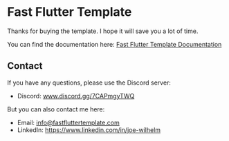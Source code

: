 # Fast Flutter Template 

Thanks for buying the template. I hope it will save you a lot of time.

You can find the documentation here: [Fast Flutter Template Documentation](https://fast-flutter-template-docs.vercel.app/)

## Contact

If you have any questions, please use the Discord server:

- Discord: www.discord.gg/7CAPmgyTWQ

But you can also contact me here:
- Email:  info@fastfluttertemplate.com
- LinkedIn: https://www.linkedin.com/in/joe-wilhelm
